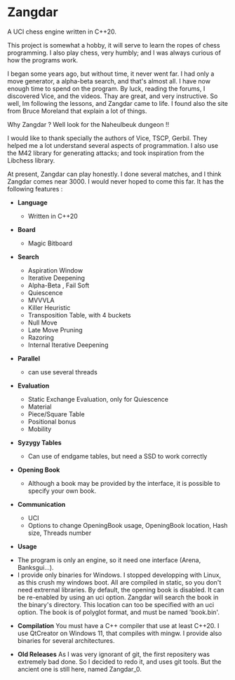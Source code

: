 # Zangdar
A UCI chess engine written in C++20.

This project is somewhat a hobby, it will serve to learn the ropes of chess programming.
I also play chess, very humbly; and I was always curious of how the programs work.

I began some years ago, but without time, it never went far. I had only a move generator, a alpha-beta search, and that's almost all.
I have now enough time to spend on the program. By luck, reading the forums, I discovered Vice, and the videos. Thay are great, and very instructive.
So well, Im following the lessons, and Zangdar came to life. I found also the site from Bruce Moreland that explain a lot of things.

Why Zangdar ? Well look for the Naheulbeuk dungeon !!

I would like to thank specially the authors of Vice, TSCP, Gerbil. They helped me a lot understand several aspects of programmation.
I also use the M42 library for generating attacks; and took inspiration from the Libchess library. 

At present, Zangdar can play honestly. I done several matches, and I think Zangdar comes near 3000. I would never hoped to come this far.
It has the following features :

+ **Language** 
  - Written in C++20

+ **Board** 
  - Magic Bitboard

+ **Search**
  - Aspiration Window
  - Iterative Deepening
  - Alpha-Beta  , Fail Soft
  - Quiescence
  - MVVVLA
  - Killer Heuristic
  - Transposition Table, with 4 buckets
  - Null Move 
  - Late Move Pruning
  - Razoring
  - Internal Iterative Deepening

+ **Parallel**
  - can use several threads

+ **Evaluation**
  - Static Exchange Evaluation, only for Quiescence
  - Material
  - Piece/Square Table
  - Positional bonus
  - Mobility
 
+ **Syzygy Tables**
  - Can use of endgame tables, but need a SSD to work correctly
 
+ **Opening Book**
  - Although a book may be provided by the interface, it is possible to specify your own book.

+ **Communication**
  - UCI
  - Options to change OpeningBook usage, OpeningBook location, Hash size, Threads number
 
   
+ **Usage**
- The program is only an engine, so it need one interface (Arena, Banksgui...).
- I provide only binaries for Windows. I stopped developping with Linux, as this crush my windows boot. All are compiled in static, so you don't need extrernal libraries. 
By default, the opening book is disabled. It can be re-enabled by using an uci option. Zangdar will search the book in the binary's directory. This location can too be specified with an uci option. The book is of polyglot format, and must be named 'book.bin'.

+ **Compilation**
You must have a C++ compiler that use at least C++20. I use QtCreator on Windows 11, that compiles with mingw.
I provide also binaries for several architectures.

+ **Old Releases**
As I was very ignorant of git, the first repositery was extremely bad done. So I decided to redo it, and uses git tools. But the ancient one is still here, named Zangdar_0.
